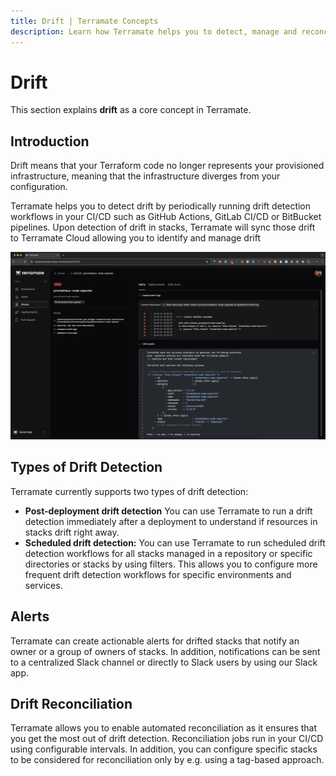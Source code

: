 ```yaml
---
title: Drift | Terramate Concepts
description: Learn how Terramate helps you to detect, manage and reconcile drift.
---
```


# Drift

This section explains **drift** as a core concept in Terramate.

## Introduction

Drift means that your Terraform code no longer represents your provisioned infrastructure, meaning that the infrastructure
diverges from your configuration.

Terramate helps you to detect drift by periodically running drift detection workflows in your CI/CD such as GitHub Actions, GitLab CI/CD or BitBucket pipelines. Upon detection of drift in stacks, Terramate will sync those drift to Terramate Cloud allowing
you to identify and manage drift

![Drift in Terramate Cloud](../cli/assets/concepts/drift.png)

## Types of Drift Detection

Terramate currently supports two types of drift detection:

- **Post-deployment drift detection** You can use Terramate to run a drift detection immediately after a deployment
to understand if resources in stacks drift right away.
- **Scheduled drift detection:** You can use Terramate to run scheduled drift detection workflows for all stacks managed
in a repository or specific directories or stacks by using filters. This allows you to configure more frequent drift
detection workflows for specific environments and services.

## Alerts

Terramate can create actionable alerts for drifted stacks that notify an owner or a group of owners of stacks.
In addition, notifications can be sent to a centralized Slack channel or directly to Slack users by using our Slack app.

## Drift Reconciliation

Terramate allows you to enable automated reconciliation as it ensures that you get the most out of drift detection.
Reconciliation jobs run in your CI/CD using configurable intervals. In addition, you can configure specific stacks to be
considered for reconciliation only by e.g. using a tag-based approach.
